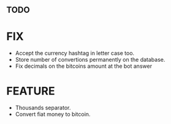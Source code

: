 TODO
----

FIX
===

* Accept the currency hashtag in letter case too.
* Store number of convertions permanently on the database.
* Fix decimals on the bitcoins amount at the bot answer

FEATURE
=======

* Thousands separator.
* Convert fiat money to bitcoin.
